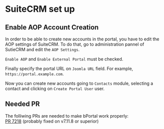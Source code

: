 # SuiteCRM set up

## Enable AOP Account Creation
In order to be able to create new accounts in the portal, you have to edit the AOP settings of SuiteCRM. To do that, go to administration pannel of SutieCRM and edit the `AOP Settings`.

`Enable AOP` and `Enable External Portal` must be checked.

Finally specify the portal URL on `Joomla URL` field. For example, `https://portal.example.com`.

Now you can create new accounts going to `Contacts` module, selecting a contact and clicking on `Create Portal User` user.

## Needed PR
The folliwing PRs are needed to make bPortal work properly:  
[PR 7218](https://github.com/salesagility/SuiteCRM/pull/7218) (probably fixed on v7.11.8 or superior)
